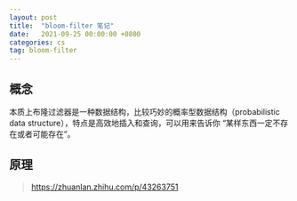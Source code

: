 ```yaml
---
layout: post
title:  "bloom-filter 笔记"
date:   2021-09-25 00:00:00 +0800
categories: cs
tag: bloom-filter
---
```


## 概念

本质上布隆过滤器是一种数据结构，比较巧妙的概率型数据结构（probabilistic data structure），特点是高效地插入和查询，可以用来告诉你 “某样东西一定不存在或者可能存在”。

## 原理

> https://zhuanlan.zhihu.com/p/43263751